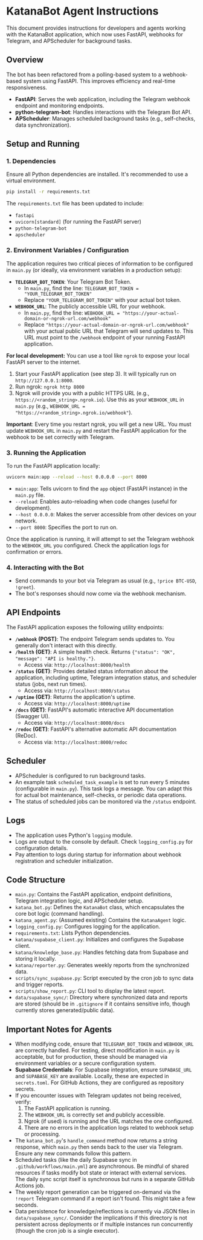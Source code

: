 # KatanaBot Agent Instructions

This document provides instructions for developers and agents working with the KatanaBot application, which now uses FastAPI, webhooks for Telegram, and APScheduler for background tasks.

## Overview

The bot has been refactored from a polling-based system to a webhook-based system using FastAPI. This improves efficiency and real-time responsiveness.

-   **FastAPI**: Serves the web application, including the Telegram webhook endpoint and monitoring endpoints.
-   **python-telegram-bot**: Handles interactions with the Telegram Bot API.
-   **APScheduler**: Manages scheduled background tasks (e.g., self-checks, data synchronization).

## Setup and Running

### 1. Dependencies

Ensure all Python dependencies are installed. It's recommended to use a virtual environment.

```bash
pip install -r requirements.txt
```
The `requirements.txt` file has been updated to include:
- `fastapi`
- `uvicorn[standard]` (for running the FastAPI server)
- `python-telegram-bot`
- `apscheduler`

### 2. Environment Variables / Configuration

The application requires two critical pieces of information to be configured in `main.py` (or ideally, via environment variables in a production setup):

-   **`TELEGRAM_BOT_TOKEN`**: Your Telegram Bot Token.
    *   In `main.py`, find the line: `TELEGRAM_BOT_TOKEN = "YOUR_TELEGRAM_BOT_TOKEN"`
    *   Replace `"YOUR_TELEGRAM_BOT_TOKEN"` with your actual bot token.
-   **`WEBHOOK_URL`**: The publicly accessible URL for your webhook.
    *   In `main.py`, find the line: `WEBHOOK_URL = "https://your-actual-domain-or-ngrok-url.com/webhook"`
    *   Replace `"https://your-actual-domain-or-ngrok-url.com/webhook"` with your actual public URL that Telegram will send updates to. This URL must point to the `/webhook` endpoint of your running FastAPI application.

**For local development:**
You can use a tool like `ngrok` to expose your local FastAPI server to the internet.
1.  Start your FastAPI application (see step 3). It will typically run on `http://127.0.0.1:8000`.
2.  Run ngrok: `ngrok http 8000`
3.  Ngrok will provide you with a public HTTPS URL (e.g., `https://<random_string>.ngrok.io`). Use this as your `WEBHOOK_URL` in `main.py` (e.g., `WEBHOOK_URL = "https://<random_string>.ngrok.io/webhook"`).

**Important**: Every time you restart ngrok, you will get a new URL. You must update `WEBHOOK_URL` in `main.py` and restart the FastAPI application for the webhook to be set correctly with Telegram.

### 3. Running the Application

To run the FastAPI application locally:

```bash
uvicorn main:app --reload --host 0.0.0.0 --port 8000
```

-   `main:app`: Tells uvicorn to find the `app` object (FastAPI instance) in the `main.py` file.
-   `--reload`: Enables auto-reloading when code changes (useful for development).
-   `--host 0.0.0.0`: Makes the server accessible from other devices on your network.
-   `--port 8000`: Specifies the port to run on.

Once the application is running, it will attempt to set the Telegram webhook to the `WEBHOOK_URL` you configured. Check the application logs for confirmation or errors.

### 4. Interacting with the Bot

-   Send commands to your bot via Telegram as usual (e.g., `!price BTC-USD`, `!greet`).
-   The bot's responses should now come via the webhook mechanism.

## API Endpoints

The FastAPI application exposes the following utility endpoints:

-   **`/webhook` (POST)**: The endpoint Telegram sends updates to. You generally don't interact with this directly.
-   **`/health` (GET)**: A simple health check. Returns `{"status": "OK", "message": "API is healthy."}`.
    *   Access via: `http://localhost:8000/health`
-   **`/status` (GET)**: Provides detailed status information about the application, including uptime, Telegram integration status, and scheduler status (jobs, next run times).
    *   Access via: `http://localhost:8000/status`
-   **`/uptime` (GET)**: Returns the application's uptime.
    *   Access via: `http://localhost:8000/uptime`
-   **`/docs` (GET)**: FastAPI's automatic interactive API documentation (Swagger UI).
    *   Access via: `http://localhost:8000/docs`
-   **`/redoc` (GET)**: FastAPI's alternative automatic API documentation (ReDoc).
    *   Access via: `http://localhost:8000/redoc`

## Scheduler

-   APScheduler is configured to run background tasks.
-   An example task `scheduled_task_example` is set to run every 5 minutes (configurable in `main.py`). This task logs a message. You can adapt this for actual bot maintenance, self-checks, or periodic data operations.
-   The status of scheduled jobs can be monitored via the `/status` endpoint.

## Logs

-   The application uses Python's `logging` module.
-   Logs are output to the console by default. Check `logging_config.py` for configuration details.
-   Pay attention to logs during startup for information about webhook registration and scheduler initialization.

## Code Structure

-   `main.py`: Contains the FastAPI application, endpoint definitions, Telegram integration logic, and APScheduler setup.
-   `katana_bot.py`: Defines the `KatanaBot` class, which encapsulates the core bot logic (command handling).
-   `katana_agent.py`: (Assumed existing) Contains the `KatanaAgent` logic.
-   `logging_config.py`: Configures logging for the application.
-   `requirements.txt`: Lists Python dependencies.
-   `katana/supabase_client.py`: Initializes and configures the Supabase client.
-   `katana/knowledge_base.py`: Handles fetching data from Supabase and storing it locally.
-   `katana/reporter.py`: Generates weekly reports from the synchronized data.
-   `scripts/sync_supabase.py`: Script executed by the cron job to sync data and trigger reports.
-   `scripts/show_report.py`: CLI tool to display the latest report.
-   `data/supabase_sync/`: Directory where synchronized data and reports are stored (should be in `.gitignore` if it contains sensitive info, though currently stores generated/public data).

## Important Notes for Agents
- When modifying code, ensure that `TELEGRAM_BOT_TOKEN` and `WEBHOOK_URL` are correctly handled. For testing, direct modification in `main.py` is acceptable, but for production, these should be managed via environment variables or a secure configuration system.
- **Supabase Credentials**: For Supabase integration, ensure `SUPABASE_URL` and `SUPABASE_KEY` are available. Locally, these are expected in `secrets.toml`. For GitHub Actions, they are configured as repository secrets.
- If you encounter issues with Telegram updates not being received, verify:
    1. The FastAPI application is running.
    2. The `WEBHOOK_URL` is correctly set and publicly accessible.
    3. Ngrok (if used) is running and the URL matches the one configured.
    4. There are no errors in the application logs related to webhook setup or processing.
- The `katana_bot.py`'s `handle_command` method now returns a string response, which `main.py` then sends back to the user via Telegram. Ensure any new commands follow this pattern.
- Scheduled tasks (like the daily Supabase sync in `.github/workflows/main.yml`) are asynchronous. Be mindful of shared resources if tasks modify bot state or interact with external services. The daily sync script itself is synchronous but runs in a separate GitHub Actions job.
- The weekly report generation can be triggered on-demand via the `!report` Telegram command if a report isn't found. This might take a few seconds.
- Data persistence for knowledge/reflections is currently via JSON files in `data/supabase_sync/`. Consider the implications if this directory is not persistent across deployments or if multiple instances run concurrently (though the cron job is a single executor).
```
